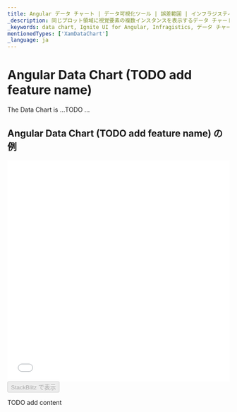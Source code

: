 ```yaml
---
title: Angular データ チャート | データ可視化ツール | 誤差範囲 | インフラジスティックス
_description: 同じプロット領域に視覚要素の複数インスタンスを表示するデータ チャートを作成し、複合チャートビューを作成します。
_keywords: data chart, Ignite UI for Angular, Infragistics, データ チャート, インフラジスティックス
mentionedTypes: ['XamDataChart']
_language: ja
---
```


# Angular Data Chart (TODO add feature name)

The Data Chart is ...TODO ...

## Angular Data Chart (TODO add feature name) の例

<div class="sample-container loading" style="height: 500px">
    <iframe id="data-chart-series-errorbars-iframe" src='{environment:dvDemosBaseUrl}/charts/data-chart-series-errorbars' width="100%" height="100%" seamless frameBorder="0" onload="onXPlatSampleIframeContentLoaded(this);" alt="Angular Data Chart (TODO add feature name) の例"></iframe>
</div>
<div>
    <button data-localize="stackblitz" disabled class="stackblitz-btn" data-iframe-id="data-chart-series-errorbars-iframe" data-demos-base-url="{environment:dvDemosBaseUrl}">StackBlitz で表示
    </button>


</div>

<div class="divider--half"></div>

TODO add content
